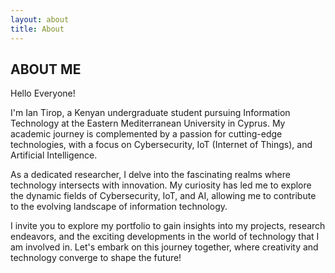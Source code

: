 ```yaml
---
layout: about
title: About
---
```


## ABOUT ME

Hello Everyone!

I'm Ian Tirop, a Kenyan undergraduate student pursuing Information Technology at the Eastern Mediterranean University in Cyprus. My academic journey is complemented by a passion for cutting-edge technologies, with a focus on Cybersecurity, IoT (Internet of Things), and Artificial Intelligence.

As a dedicated researcher, I delve into the fascinating realms where technology intersects with innovation. My curiosity has led me to explore the dynamic fields of Cybersecurity, IoT, and AI, allowing me to contribute to the evolving landscape of information technology.

I invite you to explore my portfolio to gain insights into my projects, research endeavors, and the exciting developments in the world of technology that I am involved in. Let's embark on this journey together, where creativity and technology converge to shape the future!
